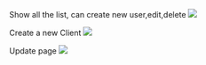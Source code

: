Show all the list, can create new user,edit,delete
<img src="https://github.com/user-attachments/assets/4bbfacc0-7dbe-47c3-a616-05119cab760e">
<br/>

Create a new Client
<img src="https://github.com/user-attachments/assets/d3b40879-1fa6-4be8-9cb2-4cdc1508fb12">

Update page
<img src="https://github.com/user-attachments/assets/578406a9-3f41-4565-a80f-d26de9d539d2">

